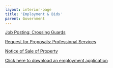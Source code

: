 ```yaml
---
layout: interior-page
title: 'Employment & Bids'
parent: Government
---
```


[Job Posting: Crossing Guards](https://storage.googleapis.com/static.rutherford-nj.com/finance/Employment/GUARDS.pdf)

[Request for Proposals: Professional Services](https://storage.googleapis.com/static.rutherford-nj.com/finance/Employment/PROFESSIONAL%20SERVICES.pdf)

[Notice of Sale of Property](https://storage.googleapis.com/static.rutherford-nj.com/finance/Employment/Notice%20of%20Sale%20of%20Property%20(1).pdf)

[Click here to download an employment application](https://storage.googleapis.com/static.rutherford-nj.com/borough-clerk/permits-licenses/Employment%20Application.pdf)
